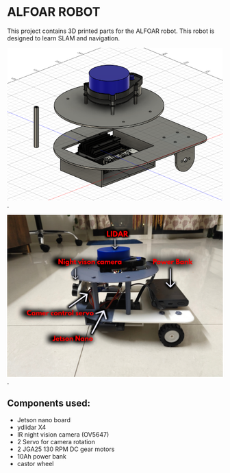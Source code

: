 
# ALFOAR ROBOT

This project contains 3D printed parts for the ALFOAR robot. This robot is designed to learn SLAM and navigation.

![Robot 3d model](./3d_model.png "ALFOAR ROBOT").

![Robot photo](./robot.jpg "ALFOAR ROBOT").

## Components used:
- Jetson nano board
- ydlidar X4
- IR night vision camera (OV5647)
- 2 Servo for camera rotation
- 2 JGA25 130 RPM DC gear motors
- 10Ah power bank
- castor wheel